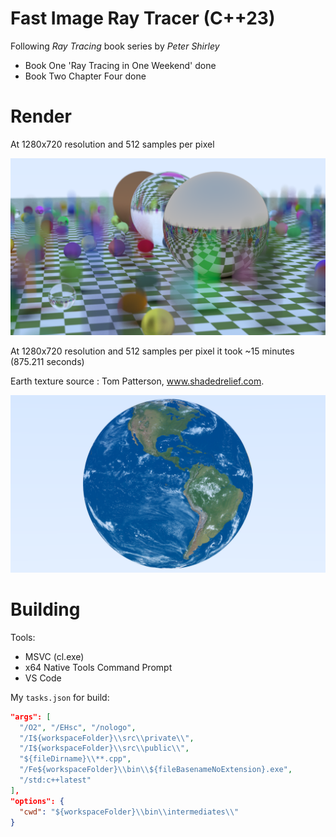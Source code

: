 # Fast Image Ray Tracer (C++23)

Following *Ray Tracing* book series by *Peter Shirley*

- Book One 'Ray Tracing in One Weekend' done
- Book Two Chapter Four done

# Render

At 1280x720 resolution and 512 samples per pixel

![Render](bin/render0.png)

At 1280x720 resolution and 512 samples per pixel it took ~15 minutes (875.211 seconds)

Earth texture source : Tom Patterson, www.shadedrelief.com.

![Render](bin/render1.png)

# Building

Tools:
- MSVC (cl.exe)
- x64 Native Tools Command Prompt
- VS Code

My `tasks.json` for build:
```json
"args": [
  "/O2", "/EHsc", "/nologo",
  "/I${workspaceFolder}\\src\\private\\",
  "/I${workspaceFolder}\\src\\public\\",
  "${fileDirname}\\**.cpp",
  "/Fe${workspaceFolder}\\bin\\${fileBasenameNoExtension}.exe",
  "/std:c++latest"
],
"options": {
  "cwd": "${workspaceFolder}\\bin\\intermediates\\"
}
```
